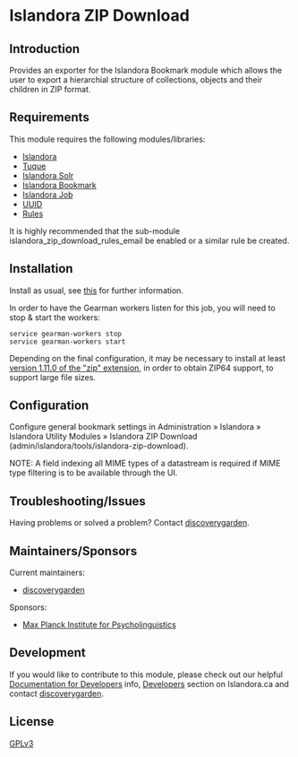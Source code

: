 # Islandora ZIP Download

## Introduction

Provides an exporter for the Islandora Bookmark module which allows the user to export a hierarchial structure of collections, objects and their children in ZIP format.

## Requirements

This module requires the following modules/libraries:

* [Islandora](https://github.com/islandora/islandora)
* [Tuque](https://github.com/islandora/tuque)
* [Islandora Solr](https://github.com/islandora/islandora_solr_search)
* [Islandora Bookmark](https://github.com/islandora/islandora_bookmark)
* [Islandora Job](https://github.com/discoverygarden/islandora_job)
* [UUID](https://www.drupal.org/project/uuid)
* [Rules](https://www.drupal.org/project/rules)

It is highly recommended that the sub-module
islandora_zip_download_rules_email be enabled or a similar rule be created.

## Installation

Install as usual, see [this](https://drupal.org/documentation/install/modules-themes/modules-7) for further information.

In order to have the Gearman workers listen for this job, you will need to stop & start the workers:

```
service gearman-workers stop
service gearman-workers start
```

Depending on the final configuration, it may be necessary to install at least [version 1.11.0 of the "zip" extension](https://pecl.php.net/package-changelog.php?package=zip), in order to obtain ZIP64 support, to support large file sizes.

## Configuration

Configure general bookmark settings in Administration » Islandora » Islandora Utility Modules » Islandora ZIP Download (admin/islandora/tools/islandora-zip-download).

NOTE: A field indexing all MIME types of a datastream is required if MIME type filtering is to be available through the UI.

## Troubleshooting/Issues

Having problems or solved a problem? Contact [discoverygarden](http://support.discoverygarden.ca).

## Maintainers/Sponsors

Current maintainers:

* [discoverygarden](http://www.discoverygarden.ca)

Sponsors:

* [Max Planck Institute for Psycholinguistics](http://www.mpi.nl/)

## Development

If you would like to contribute to this module, please check out our helpful
[Documentation for Developers](https://github.com/Islandora/islandora/wiki#wiki-documentation-for-developers)
info, [Developers](http://islandora.ca/developers) section on Islandora.ca and
contact [discoverygarden](http://support.discoverygarden.ca).

## License

[GPLv3](http://www.gnu.org/licenses/gpl-3.0.txt)
